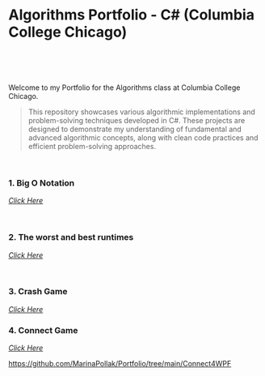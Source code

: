 # Algorithms Portfolio - C# (Columbia College Chicago)<br><br>
<br>

Welcome to my Portfolio for the Algorithms class at Columbia College Chicago. 


  >This repository showcases various algorithmic implementations and problem-solving techniques developed in C#. 
  These projects are designed to demonstrate my understanding of fundamental and advanced algorithmic concepts, 
  along with clean code practices and efficient problem-solving approaches.


<br>
<h3>1. Big O Notation </h3>


<a href="https://github.com/MarinaPollak/Portfolio/tree/main/BigONotation" title="Big O Notation"><i>Click Here</i></a>


<br>
<h3>2. The worst and best runtimes</h3>


<a href="https://github.com/MarinaPollak/Portfolio/tree/main/BuildinganExponentMetho" title="Building Exponential Method"><i>Click Here</i></a>
 

<br>
<h3>3. Crash Game</h3>
<a href="https://github.com/MarinaPollak/Portfolio/tree/main/Match3Recursion" title="Grash Game"><i>Click Here</i></a>


<br>
<h3>4. Connect Game</h3>
<a href="https://github.com/MarinaPollak/Portfolio/tree/main/Connect4WPF" title="Connect"><i>Click Here</i></a>


https://github.com/MarinaPollak/Portfolio/tree/main/Connect4WPF
